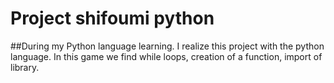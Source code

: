 # **Project shifoumi python**
##During my Python language learning.
I realize this project with the python language.
In this game we find while loops, creation of a function, import of library.




